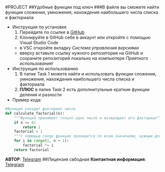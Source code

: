 #PROJECT
##Удобные функции под ключ
###В файле вы сможете найти функции сложения, умножения, нахождения наибольшего числа списка и факториала
- Инструкция по установке
    1. Перейдите по ссылке в [GitHub](https://github.com/Elwinner23/Shift.IntroToIT.Base/tree/dev_f03_JulianaG/IntroToIT/lesson7)
    2. Клонируйте в GitHub себе в аккаунт или откройте с помощью Visual Studio Code
    - в VSC откройте вкладку *Система управления версиями*
    - вверху вставьте ссылку нужного репозитория на GitHub и сохраните репозиторий локально на компьютере
*Приятного использования!*
- Инструкция по использованию
    1. В папке Task 1 можете найти и использовать функции сложения, умножения, нахождения наибольшего числа списка и факториала
    2. **ПЛЮС** в папке Task 2 есть дополнитульные краткие функции деления и разности
- Пример кода:
```python
#Функция находит факториал числа
def calculate_factorial(n):
    """Функция принимает только одно число и возвращает его факториал"""
    if n == 0:
        return 1
    factorial = 1
    """С помощью range функция прохидится по всем значениям, нужным для вычесления факторияла числа"""
    for i in range(1, n + 1):
        factorial *= i
    return factorial
```
**АВТОР**: [Telegram](https://t.me/juli_galk)
##Лицензия свбодная
**Контактная информация**: [Telegram](https://t.me/juli_galk)

